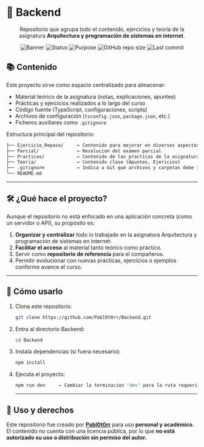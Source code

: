
# 🧠 Backend

<div align="center">
  
Repositorio que agrupa todo el contenido, ejercicios y teoría de la asignatura **Arquitectura y programación de sistemas en internet**.  

![Banner](https://img.shields.io/badge/Backend-Node.js%20%7C%20TypeScript-blue?style=for-the-badge)
![Status](https://img.shields.io/badge/Estado-En%20Desarrollo-success?style=for-the-badge)
![Purpose](https://img.shields.io/badge/Propósito-Académico-lightgrey?style=for-the-badge)
![GitHub repo size](https://img.shields.io/github/repo-size/Pabl0t0rr/Backend?style=for-the-badge)
![Last commit](https://img.shields.io/github/last-commit/Pabl0t0rr/Backend?style=for-the-badge)

</div>

## 📚 Contenido

Este proyecto sirve como espacio centralizado para almacenar:

- Material teórico de la asignatura (notas, explicaciones, apuntes)  
- Prácticas y ejercicios realizados a lo largo del curso  
- Código fuente (TypeScript, configuraciones, scripts)  
- Archivos de configuración (`tsconfig.json`, `package.json`, etc.)  
- Ficheros auxiliares como `.gitignore`  

Estructura principal del repositorio:

```bash
├── Ejercicio_Repaso/     ← Contenido para mejorar en diversos aspectos
├── Parcial/              ← Resolucion del examen parcial
├── Practicas/            ← Contenido de las practicas de la asignatura
├── Teoria/               ← Contenido clase (Apuntes, Ejericios)
├── .gitignore            ← Indica a Git qué archivos y carpetas debe ignorar     
└── README.md
```
---

## 🛠️ ¿Qué hace el proyecto?

Aunque el repositorio no está enfocado en una aplicación concreta (como un servidor o API), su propósito es:

1. **Organizar y centralizar** todo lo trabajado en la asignatura Arquitectura y programación de sistemas en internet.  
2. **Facilitar el acceso** al material tanto teórico como práctico.  
3. Servir como **repositorio de referencia** para el compañeros.  
4. Permitir evolucionar con nuevas prácticas, ejercicios o ejemplos conforme avance el curso.

---

## 🚀 Cómo usarlo

1. Clona este repositorio:

   ```bash
   git clone https://github.com/Pabl0t0rr/Backend.git
   ```
2. Entra al directorio Backend:

   ```bash
   cd Backend
   ```
3. Instala dependencias (si fuera necesario):

   ```bash
   npm install
   ```
4. Ejecuta el proyecto:

   ```bash
   npm run dev     ← Cambiar la terminacion "dev" para la ruta requerida de los scripts
   ```
   ---
   
## 📄 Uso y derechos

Este repositorio fue creado por **[Pabl0t0rr](https://github.com/Pabl0t0rr)** para uso **personal y académico**.  
El contenido no cuenta con una licencia pública, por lo que **no está autorizado su uso o distribución sin permiso del autor.**
   
